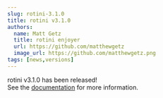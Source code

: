 ```yaml
---
slug: rotini-3.1.0
title: rotini v3.1.0
authors:
  name: Matt Getz
  title: rotini enjoyer
  url: https://github.com/matthewgetz
  image_url: https://github.com/matthewgetz.png
tags: [news,versions]
---
```


rotini v3.1.0 has been released!  
See the [documentation](/docs/3.1.1) for more information.  
